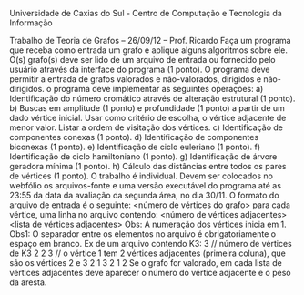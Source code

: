 Universidade de Caxias do Sul - Centro de Computação e Tecnologia da Informação

Trabalho de Teoria de Grafos – 26/09/12 – Prof. Ricardo
Faça um programa que receba como entrada um grafo e aplique alguns algoritmos sobre ele. O(s) grafo(s) deve
ser lido de um arquivo de entrada ou fornecido pelo usuário através da interface do programa (1 ponto). O programa
deve permitir a entrada de grafos valorados e não-valorados, dirigidos e não-dirigidos.
o programa deve implementar as seguintes operações:
a) Identificação do número cromático através de alteração estrutural (1 ponto).
b) Buscas em amplitude (1 ponto) e profundidade (1 ponto) a partir de um dado vértice inicial. Usar
como critério de escolha, o vértice adjacente de menor valor. Listar a ordem de visitação dos vértices.
c) Identificação de componentes conexas (1 ponto).
d) Identificação de componentes biconexas (1 ponto).
e) Identificação de ciclo euleriano (1 ponto).
f) Identificação de ciclo hamiltoniano (1 ponto).
g) Identificação de árvore geradora mínima (1 ponto).
h) Cálculo das distâncias entre todos os pares de vértices (1 ponto).
O trabalho é individual. Devem ser colocados no webfólio os arquivos-fonte e uma versão executável do
programa até as 23:55 da data da avaliação da segunda área, no dia 30/11.
O formato do arquivo de entrada é o seguinte:
<número de vértices do grafo>
para cada vértice, uma linha no arquivo contendo:
<número de vértices adjacentes><lista de vértices adjacentes>
Obs: A numeração dos vértices inicia em 1.
Obs1: O separador entre os elementos no arquivo é obrigatoriamente o espaço em branco.
Ex de um arquivo contendo K3:
3 // número de vértices de K3
2 2 3 // o vértice 1 tem 2 vértices adjacentes (primeira coluna), que são os vértices 2 e 3
2 1 3
2 1 2
Se o grafo for valorado, em cada lista de vértices adjacentes deve aparecer o número do vértice adjacente e o
peso da aresta.
